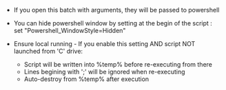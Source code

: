 - If you open this batch with arguments, they will be passed to powershell

- You can hide powershell window by setting at the begin of the script : set "Powershell_WindowStyle=Hidden"

- Ensure local running -
  If you enable this setting AND script NOT launched from 'C' drive:
  - Script will be written into %temp% before re-executing from there
  - Lines begining with ';' will be ignored when re-executing
  - Auto-destroy from %temp% after execution
